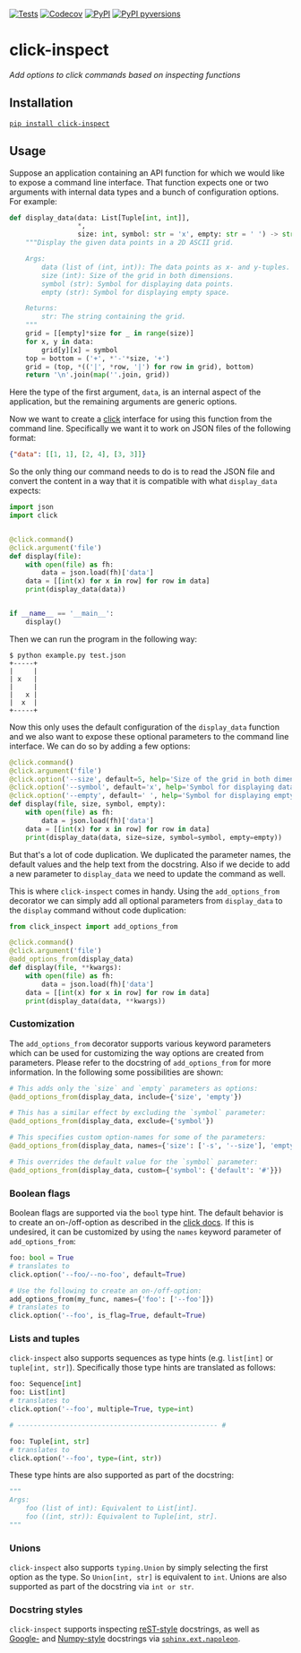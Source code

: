 [![Tests](https://github.com/Dominik1123/click-inspect/workflows/Tests/badge.svg)](https://github.com/Dominik1123/click-inspect/actions?workflow=Tests)
[![Codecov](https://codecov.io/gh/Dominik1123/click-inspect/branch/main/graph/badge.svg)](https://codecov.io/gh/Dominik1123/click-inspect)
[![PyPI](https://img.shields.io/pypi/v/click-inspect.svg)](https://pypi.org/project/click-inspect/)
[![PyPI pyversions](https://img.shields.io/pypi/pyversions/click-inspect.svg?style=flat-square)](https://pypi.org/pypi/click-inspect/)

# click-inspect

*Add options to click commands based on inspecting functions*

## Installation

[`pip install click-inspect`](https://pypi.org/project/click-inspect/)

## Usage

Suppose an application containing an API function for which we would like to expose a command line interface. That function expects one or two arguments with internal data types and a bunch of configuration options. For example:

```python
def display_data(data: List[Tuple[int, int]],
                 *,
                 size: int, symbol: str = 'x', empty: str = ' ') -> str:
    """Display the given data points in a 2D ASCII grid.

    Args:
        data (list of (int, int)): The data points as x- and y-tuples.
        size (int): Size of the grid in both dimensions.
        symbol (str): Symbol for displaying data points.
        empty (str): Symbol for displaying empty space.

    Returns:
        str: The string containing the grid.
    """
    grid = [[empty]*size for _ in range(size)]
    for x, y in data:
        grid[y][x] = symbol
    top = bottom = ('+', *'-'*size, '+')
    grid = (top, *(('|', *row, '|') for row in grid), bottom)
    return '\n'.join(map(''.join, grid))
```

Here the type of the first argument, ``data``, is an internal aspect of the application, but the remaining arguments are generic options.

Now we want to create a [click](https://pypi.org/project/click/) interface for using this function from the command line. Specifically we want it to work on JSON files of the following format:

```json
{"data": [[1, 1], [2, 4], [3, 3]]}
```

So the only thing our command needs to do is to read the JSON file and convert the content in a way that it is compatible with what `display_data` expects:

```python
import json
import click


@click.command()
@click.argument('file')
def display(file):
    with open(file) as fh:
        data = json.load(fh)['data']
    data = [[int(x) for x in row] for row in data]
    print(display_data(data))


if __name__ == '__main__':
    display()
```

Then we can run the program in the following way:

```text
$ python example.py test.json
+-----+
|     |
| x   |
|     |
|   x |
|  x  |
+-----+
```

Now this only uses the default configuration of the `display_data` function and we also want to expose these optional parameters to the command line interface. We can do so by adding a few options:

```python
@click.command()
@click.argument('file')
@click.option('--size', default=5, help='Size of the grid in both dimensions.')
@click.option('--symbol', default='x', help='Symbol for displaying data points.')
@click.option('--empty', default=' ', help='Symbol for displaying empty space.')
def display(file, size, symbol, empty):
    with open(file) as fh:
        data = json.load(fh)['data']
    data = [[int(x) for x in row] for row in data]
    print(display_data(data, size=size, symbol=symbol, empty=empty))
```

But that's a lot of code duplication. We duplicated the parameter names, the default values and the help text from the docstring.
Also if we decide to add a new parameter to `display_data` we need to update the command as well.

This is where `click-inspect` comes in handy. Using the `add_options_from` decorator we can simply add all optional parameters from `display_data` to the `display` command without code duplication:

```python
from click_inspect import add_options_from

@click.command()
@click.argument('file')
@add_options_from(display_data)
def display(file, **kwargs):
    with open(file) as fh:
        data = json.load(fh)['data']
    data = [[int(x) for x in row] for row in data]
    print(display_data(data, **kwargs))
```

### Customization

The `add_options_from` decorator supports various keyword parameters which can be used for
customizing the way options are created from parameters. Please refer to the docstring
of `add_options_from` for more information. In the following some possibilities are shown:

```python
# This adds only the `size` and `empty` parameters as options:
@add_options_from(display_data, include={'size', 'empty'})

# This has a similar effect by excluding the `symbol` parameter:
@add_options_from(display_data, exclude={'symbol'})

# This specifies custom option-names for some of the parameters:
@add_options_from(display_data, names={'size': ['-s', '--size'], 'empty': ['-e', '--empty']})

# This overrides the default value for the `symbol` parameter:
@add_options_from(display_data, custom={'symbol': {'default': '#'}})
```

### Boolean flags

Boolean flags are supported via the `bool` type hint. The default behavior is to create an on-/off-option
as described in the [click docs](https://click.palletsprojects.com/en/7.x/options/#boolean-flags).
If this is undesired, it can be customized by using the `names` keyword parameter of `add_options_from`:

```python
foo: bool = True
# translates to
click.option('--foo/--no-foo', default=True)

# Use the following to create an on-/off-option:
add_options_from(my_func, names={'foo': ['--foo']})
# translates to
click.option('--foo', is_flag=True, default=True)
```

### Lists and tuples

`click-inspect` also supports sequences as type hints (e.g. `list[int]` or `tuple[int, str]`).
Specifically those type hints are translated as follows:

```python
foo: Sequence[int]
foo: List[int]
# translates to
click.option('--foo', multiple=True, type=int)

# -------------------------------------------------- #

foo: Tuple[int, str]
# translates to
click.option('--foo', type=(int, str))
```

These type hints are also supported as part of the docstring:

```python
"""
Args:
    foo (list of int): Equivalent to List[int].
    foo ((int, str)): Equivalent to Tuple[int, str].
"""
```

### Unions

`click-inspect` also supports `typing.Union` by simply selecting the first option as the type.
So `Union[int, str]` is equivalent to `int`.
Unions are also supported as part of the docstring via `int or str`.

### Docstring styles

`click-inspect` supports inspecting [reST-style](https://www.python.org/dev/peps/pep-0287/) docstrings, as well as [Google-](https://google.github.io/styleguide/pyguide.html#38-comments-and-docstrings) and [Numpy-style](https://numpydoc.readthedocs.io/en/latest/format.html) docstrings via [`sphinx.ext.napoleon`](https://github.com/sphinx-doc/sphinx/tree/master/sphinx/ext/napoleon).

